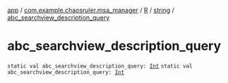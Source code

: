[app](../../../index.md) / [com.example.chaosruler.msa_manager](../../index.md) / [R](../index.md) / [string](index.md) / [abc_searchview_description_query](.)

# abc_searchview_description_query

`static val abc_searchview_description_query: `[`Int`](https://kotlinlang.org/api/latest/jvm/stdlib/kotlin/-int/index.html)
`static val abc_searchview_description_query: `[`Int`](https://kotlinlang.org/api/latest/jvm/stdlib/kotlin/-int/index.html)